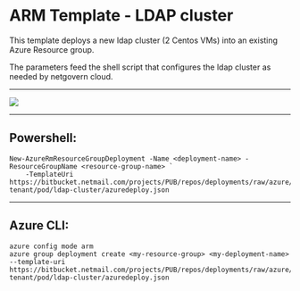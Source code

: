 # ARM Template - LDAP cluster

This template deploys a new ldap cluster (2 Centos VMs) into an existing Azure Resource group.

The parameters feed the shell script that configures the ldap cluster as needed by netgovern cloud.

---

<a href="https://portal.azure.com/#create/Microsoft.Template/uri/https%3A%2F%2Fbitbucket.netmail.com%2Fprojects%2FPUB%2Frepos%2Fdeployments%2Fraw%2Fazure%2Fmulti-tenant%2Fpod%2Fldap-cluster%2Fazuredeploy.json" target="_blank">
    <img src="https://azuredeploy.net/deploybutton.png"/>
</a>

---

## Powershell:

```  
New-AzureRmResourceGroupDeployment -Name <deployment-name> -ResourceGroupName <resource-group-name> `
    -TemplateUri https://bitbucket.netmail.com/projects/PUB/repos/deployments/raw/azure/multi-tenant/pod/ldap-cluster/azuredeploy.json
```

---

## Azure CLI:
```  
azure config mode arm
azure group deployment create <my-resource-group> <my-deployment-name> --template-uri https://bitbucket.netmail.com/projects/PUB/repos/deployments/raw/azure/multi-tenant/pod/ldap-cluster/azuredeploy.json
```
